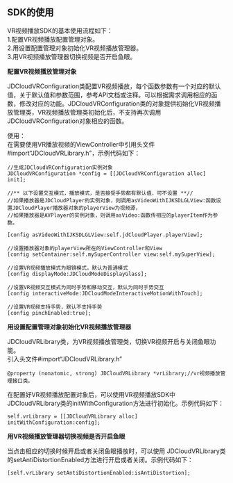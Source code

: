 ## SDK的使用  
VR视频播放SDK的基本使用流程如下：  
1.配置VR视频播放配置管理对象。  
2.用设置配置管理对象初始化VR视频播放管理器。   
3.用VR视频播放管理器切换视频是否开启鱼眼。  
 
**配置VR视频播放管理对象** 

JDCloudVRConfiguration类配置VR视频播放，每个函数参数有一个对应的默认值，关于默认值和参数范围，参考API文档或注释。可以根据需求调用相应的函数，修改对应的功能。JDCloudVRConfiguration类的对象提供初始化VR视频播放管理类，VR视频播放管理类初始化后，不支持再次调用JDCloudVRConfiguration对象相应的函数。

使用：   
在需要使用VR播放视频的ViewController中引用头文件 #import“JDCloudVRLibrary.h”，示例代码如下：    
```
//生成JDCloudVRConfiguration实例对象
JDCloudVRConfiguration *config = [[JDCloudVRConfiguration alloc] init];

//** 以下设置交互模式，播放模式，是否接受手势都有默认值，可不设置 **//
//如果播放器是JDCloudPlayer的实例对象，则调用asVideoWithIJKSDLGLView:函数设置JDCloudPlayer播放器对象的playerView为视频源，
//如果播放器是AVPlayer的实例对象，则调用asVideo:函数传相应的playerItem作为参数。

[config asVideoWithIJKSDLGLView:self.jdCloudPlayer.playerView];

//设置播放器对象的playerView所在的ViewController和View
[config setContainer:self.mySuperController view:self.mySuperView];

//设置VR视频播放模式为眼镜模式，默认为普通模式
[config displayMode:JDCloudModeDisplayGlass];

//设置VR视频交互模式为同时手势和移动交互，默认为同时手势交互
[config interactiveMode:JDCloudModeInteractiveMotionWithTouch];

//设置VR视频支持手势，默认不支持手势
[config pinchEnabled:true];  
```

**用设置配置管理对象初始化VR视频播放管理器**  

JDCloudVRLibrary类，为VR视频播放管理类，切换VR视频开启与关闭鱼眼功能。  
引入头文件#import“JDCloudVRLibrary.h” 
```
@property (nonatomic, strong) JDCloudVRLibrary *vrLibrary;//vr视频播放管理接口类。
```
在配置好VR视频播放配置对象后，可以使用VR视频播放SDK中JDCloudVRLibrary类的initWithConfiguration方法进行初始化。示例代码如下：
```
self.vrLibrary = [[JDCloudVRLibrary alloc] initWithConfiguration:config];
```  
**用VR视频播放管理器切换视频是否开启鱼眼**   

当点击相应的切换时候开启或者关闭鱼眼播放时，可以使用 JDCloudVRLibrary类的setAntiDistortionEnabled方法进行开启或者关闭。示例代码如下：
```
[self.vrLibrary setAntiDistortionEnabled:isAntiDistortion];
```                                                                                
